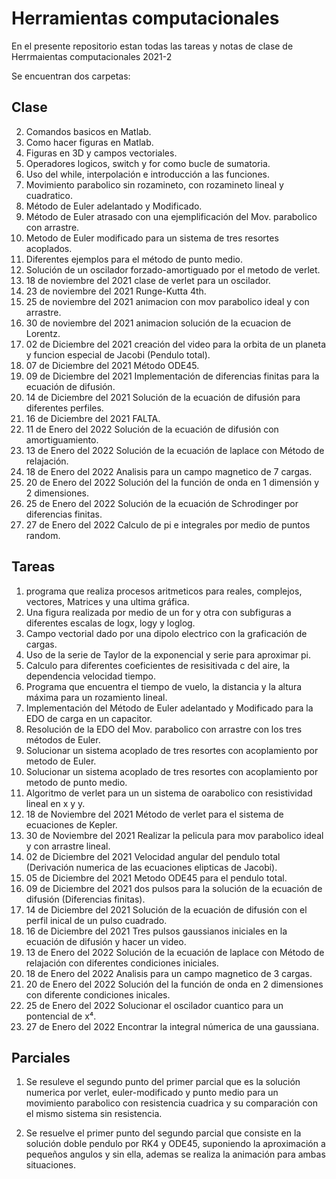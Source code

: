 # Herramientas computacionales

En el presente repositorio estan todas las tareas y notas de clase de Herrmaientas computacionales 2021-2

Se encuentran dos carpetas:

## Clase

2. Comandos basicos en Matlab.
3. Como hacer figuras en Matlab.
4. Figuras en 3D y campos vectoriales.
5. Operadores logicos, switch y for como bucle de sumatoria.
6. Uso del while, interpolación e introducción a las funciones.
7. Movimiento parabolico sin rozamineto, con rozamineto lineal y cuadratico.
8. Método de Euler adelantado y Modificado.
9. Método de Euler atrasado con una ejemplificación del Mov. parabolico con arrastre.
10. Metodo de Euler modificado para un sistema de tres resortes acoplados.
11. Diferentes ejemplos para el método de punto medio.
12. Solución de un oscilador forzado-amortiguado por el metodo de verlet.
13. 18 de noviembre del 2021 clase de verlet para un oscilador.
14. 23 de noviembre del 2021 Runge-Kutta 4th.
15. 25 de noviembre del 2021 animacion con mov parabolico ideal y con arrastre.
16. 30 de noviembre del 2021 animacion solución de la ecuacion de Lorentz.
17. 02 de Diciembre del 2021 creación del video para la orbita de un planeta y funcion especial de Jacobi (Pendulo total).
18. 07 de Diciembre del 2021 Método ODE45.
19. 09 de Diciembre del 2021 Implementación de diferencias finitas para la ecuación de difusión.
20. 14 de Diciembre del 2021 Solución de la ecuación de difusión para diferentes perfiles.
21. 16 de Diciembre del 2021 FALTA.
22. 11 de Enero del 2022 Solución de la ecuación de difusión con amortiguamiento.
23. 13 de Enero del 2022 Solución de la ecuación de laplace con Método de relajación.
24. 18 de Enero del 2022 Analisis para un campo magnetico de 7 cargas.
25. 20 de Enero del 2022 Solución del la función de onda en 1 dimensión y 2 dimensiones.
26. 25 de Enero del 2022 Solución de la ecuación de Schrodinger por diferencias finitas.
27. 27 de Enero del 2022 Calculo de pi e integrales por medio de puntos random.


## Tareas

1. programa que realiza procesos aritmeticos para reales, complejos, vectores, Matrices 
y una ultima gráfica.
2. Una figura realizada por medio de un for y otra con subfiguras a diferentes escalas 
de logx, logy y loglog.
3. Campo vectorial dado por una dipolo electrico con la graficación de cargas.
4. Uso de la serie de Taylor de la exponencial y serie para aproximar pi.
5. Calculo para diferentes coeficientes de resisitivada c del aire, la dependencia velocidad tiempo.
6. Programa que encuentra el tiempo de vuelo, la distancia y la altura máxima para un rozamiento lineal.
7. Implementación del Método de Euler adelantado y Modificado para la EDO de carga en un capacitor.
8. Resolución de la EDO  del Mov. parabolico con arrastre con los tres métodos de Euler.
9. Solucionar un sistema acoplado de tres resortes con acoplamiento por metodo de Euler.
10. Solucionar un sistema acoplado de tres resortes con acoplamiento por metodo de punto medio.
11. Algoritmo de verlet para un un sistema de oarabolico con resistividad lineal en x y y.
12. 18 de Noviembre del 2021 Método de verlet para el sistema de ecuaciones de Kepler.
13. 30 de Noviembre del 2021 Realizar la pelicula para mov parabolico ideal y con arrastre lineal.
14. 02 de Diciembre del 2021 Velocidad angular del pendulo total (Derivación numerica de las ecuaciones elipticas de Jacobi).
15. 05 de Diciembre del 2021 Metodo ODE45 para el pendulo total.
16. 09 de Diciembre del 2021 dos pulsos para la solución de la ecuación de difusión (Diferencias finitas).
17. 14 de Diciembre del 2021 Solución de la ecuación de difusión con el perfil inical de un pulso cuadrado.
18. 16 de Diciembre del 2021 Tres pulsos gaussianos iniciales en la ecuación de difusión y hacer un video.
19. 13 de Enero del 2022 Solución de la ecuación de laplace con Método de relajación con diferentes condiciones iniciales.
20. 18 de Enero del 2022 Analisis para un campo magnetico de 3 cargas.
21. 20 de Enero del 2022 Solución del la función de onda en 2 dimensiones con diferente condiciones inicales.
22. 25 de Enero del 2022 Solucionar el oscilador cuantico para un pontencial de x⁴.
23. 27 de Enero del 2022 Encontrar la integral númerica de una gaussiana.

## Parciales

1. Se resuleve el segundo punto del primer parcial que es la solución numerica por verlet, euler-modificado 
y punto medio para un movimiento parabolico con resistencia cuadrica y su comparación con el mismo sistema sin 
resistencia.

2. Se resuelve el primer punto del segundo parcial que consiste en la solución doble pendulo por RK4 y ODE45, suponiendo la aproximación a pequeños angulos y sin ella, ademas se realiza la animación para ambas situaciones.
